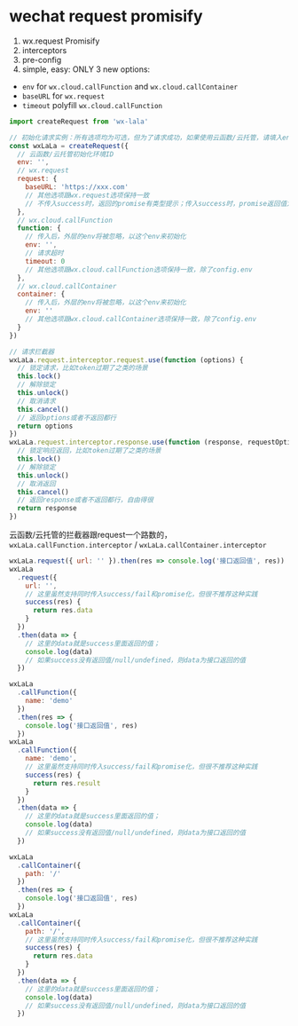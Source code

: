 # wechat request promisify

1. wx.request Promisify
2. interceptors
3. pre-config
4. simple, easy: ONLY 3 new options:

- `env` for `wx.cloud.callFunction` and `wx.cloud.callContainer`
- `baseURL` for `wx.request`
- `timeout` polyfill `wx.cloud.callFunction`

```js
import createRequest from 'wx-lala'

// 初始化请求实例：所有选项均为可选，但为了请求成功，如果使用云函数/云托管，请填入env初始化一下
const wxLaLa = createRequest({
  // 云函数/云托管初始化环境ID
  env: '',
  // wx.request
  request: {
    baseURL: 'https://xxx.com'
    // 其他选项跟wx.request选项保持一致
    // 不传入success时，返回的promise有类型提示；传入success时，promise返回值为success执行后的返回值，如果没返回，则为接口返回值
  },
  // wx.cloud.callFunction
  function: {
    // 传入后，外层的env将被忽略，以这个env来初始化
    env: '',
    // 请求超时
    timeout: 0
    // 其他选项跟wx.cloud.callFunction选项保持一致，除了config.env
  },
  // wx.cloud.callContainer
  container: {
    // 传入后，外层的env将被忽略，以这个env来初始化
    env: ''
    // 其他选项跟wx.cloud.callContainer选项保持一致，除了config.env
  }
})
```

```js
// 请求拦截器
wxLaLa.request.interceptor.request.use(function (options) {
  // 锁定请求，比如token过期了之类的场景
  this.lock()
  // 解除锁定
  this.unlock()
  // 取消请求
  this.cancel()
  // 返回options或者不返回都行
  return options
})
wxLaLa.request.interceptor.response.use(function (response, requestOptions) {
  // 锁定响应返回，比如token过期了之类的场景
  this.lock()
  // 解除锁定
  this.unlock()
  // 取消返回
  this.cancel()
  // 返回response或者不返回都行，自由得很
  return response
})
```

云函数/云托管的拦截器跟request一个路数的，`wxLaLa.callFunction.interceptor` / `wxLaLa.callContainer.interceptor`

```js
wxLaLa.request({ url: '' }).then(res => console.log('接口返回值', res))
wxLaLa
  .request({
    url: '',
    // 这里虽然支持同时传入success/fail和promise化，但很不推荐这种实践
    success(res) {
      return res.data
    }
  })
  .then(data => {
    // 这里的data就是success里面返回的值；
    console.log(data)
    // 如果success没有返回值/null/undefined，则data为接口返回的值
  })

wxLaLa
  .callFunction({
    name: 'demo'
  })
  .then(res => {
    console.log('接口返回值', res)
  })
wxLaLa
  .callFunction({
    name: 'demo',
    // 这里虽然支持同时传入success/fail和promise化，但很不推荐这种实践
    success(res) {
      return res.result
    }
  })
  .then(data => {
    // 这里的data就是success里面返回的值；
    console.log(data)
    // 如果success没有返回值/null/undefined，则data为接口返回的值
  })

wxLaLa
  .callContainer({
    path: '/'
  })
  .then(res => {
    console.log('接口返回值', res)
  })
wxLaLa
  .callContainer({
    path: '/',
    // 这里虽然支持同时传入success/fail和promise化，但很不推荐这种实践
    success(res) {
      return res.data
    }
  })
  .then(data => {
    // 这里的data就是success里面返回的值；
    console.log(data)
    // 如果success没有返回值/null/undefined，则data为接口返回的值
  })
```
